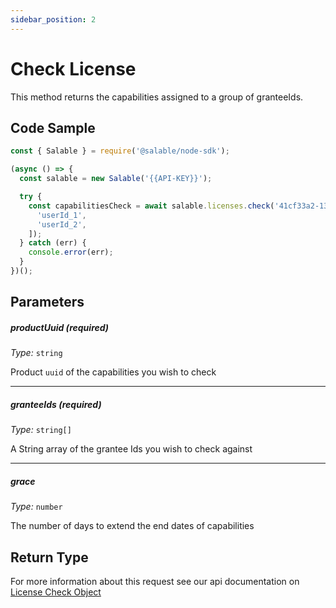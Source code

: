 ```yaml
---
sidebar_position: 2
---
```


# Check License

This method returns the capabilities assigned to a group of granteeIds.

## Code Sample

```typescript
const { Salable } = require('@salable/node-sdk');

(async () => {
  const salable = new Salable('{{API-KEY}}');

  try {
    const capabilitiesCheck = await salable.licenses.check('41cf33a2-136e-4959-b5c7-73889ab94eff', [
      'userId_1',
      'userId_2',
    ]);
  } catch (err) {
    console.error(err);
  }
})();
```

## Parameters

##### productUuid (_required_)

_Type:_ `string`

Product `uuid` of the capabilities you wish to check

---

##### granteeIds (_required_)

_Type:_ `string[]`

A String array of the grantee Ids you wish to check against

---

##### grace

_Type:_ `number`

The number of days to extend the end dates of capabilities

## Return Type

For more information about this request see our api documentation on [License Check Object](https://docs.salable.app/api#tag/Licenses/operation/getLicenseCheck)
